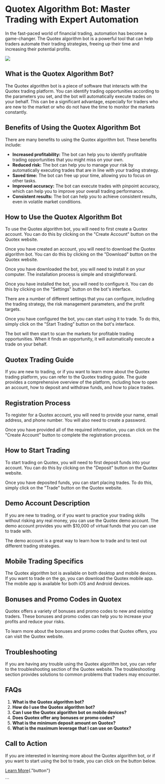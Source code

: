 # Quotex Algorithm Bot: Master Trading with Expert Automation

In the fast-paced world of financial trading, automation has become a
game-changer. The Quotex algorithm bot is a powerful tool that can help
traders automate their trading strategies, freeing up their time and
increasing their potential profits.

[![](https://static.quotex.io/files/4_en/300_250.jpg)](https://traff.sbs/brokerqxlid)

## What is the Quotex Algorithm Bot?

The Quotex algorithm bot is a piece of software that interacts with the
Quotex trading platform. You can identify trading opportunities
according to the parameters you set, and the bot will automatically
execute trades on your behalf. This can be a significant advantage,
especially for traders who are new to the market or who do not have the
time to monitor the markets constantly.

## Benefits of Using the Quotex Algorithm Bot

There are many benefits to using the Quotex algorithm bot. These
benefits include:

-   **Increased profitability:** The bot can help you to identify
    profitable trading opportunities that you might miss on your own.
-   **Reduced risk:** The bot can help you to manage your risk by
    automatically executing trades that are in line with your trading
    strategy.
-   **Saved time:** The bot can free up your time, allowing you to focus
    on other tasks.
-   **Improved accuracy:** The bot can execute trades with pinpoint
    accuracy, which can help you to improve your overall trading
    performance.
-   **Consistent results:** The bot can help you to achieve consistent
    results, even in volatile market conditions.

## How to Use the Quotex Algorithm Bot

To use the Quotex algorithm bot, you will need to first create a Quotex
account. You can do this by clicking on the "Create Account"
button on the Quotex website.

Once you have created an account, you will need to download the Quotex
algorithm bot. You can do this by clicking on the "Download"
button on the Quotex website.

Once you have downloaded the bot, you will need to install it on your
computer. The installation process is simple and straightforward.

Once you have installed the bot, you will need to configure it. You can
do this by clicking on the "Settings" button on the bot\'s
interface.

There are a number of different settings that you can configure,
including the trading strategy, the risk management parameters, and the
profit targets.

Once you have configured the bot, you can start using it to trade. To do
this, simply click on the "Start Trading" button on the bot\'s
interface.

The bot will then start to scan the markets for profitable trading
opportunities. When it finds an opportunity, it will automatically
execute a trade on your behalf.

## Quotex Trading Guide

If you are new to trading, or if you want to learn more about the Quotex
trading platform, you can refer to the Quotex trading guide. The guide
provides a comprehensive overview of the platform, including how to open
an account, how to deposit and withdraw funds, and how to place trades.

## Registration Process

To register for a Quotex account, you will need to provide your name,
email address, and phone number. You will also need to create a
password.

Once you have provided all of the required information, you can click on
the "Create Account" button to complete the registration process.

## How to Start Trading

To start trading on Quotex, you will need to first deposit funds into
your account. You can do this by clicking on the "Deposit" button
on the Quotex website.

Once you have deposited funds, you can start placing trades. To do this,
simply click on the "Trade" button on the Quotex website.

## Demo Account Description

If you are new to trading, or if you want to practice your trading
skills without risking any real money, you can use the Quotex demo
account. The demo account provides you with \$10,000 of virtual funds
that you can use to trade with.

The demo account is a great way to learn how to trade and to test out
different trading strategies.

## Mobile Trading Specifics

The Quotex algorithm bot is available on both desktop and mobile
devices. If you want to trade on the go, you can download the Quotex
mobile app. The mobile app is available for both iOS and Android
devices.

## Bonuses and Promo Codes in Quotex

Quotex offers a variety of bonuses and promo codes to new and existing
traders. These bonuses and promo codes can help you to increase your
profits and reduce your risks.

To learn more about the bonuses and promo codes that Quotex offers, you
can visit the Quotex website.

## Troubleshooting

If you are having any trouble using the Quotex algorithm bot, you can
refer to the troubleshooting section of the Quotex website. The
troubleshooting section provides solutions to common problems that
traders may encounter.

## FAQs

1.  **What is the Quotex algorithm bot?**
2.  **How do I use the Quotex algorithm bot?**
3.  **Can I use the Quotex algorithm bot on mobile devices?**
4.  **Does Quotex offer any bonuses or promo codes?**
5.  **What is the minimum deposit amount on Quotex?**
6.  **What is the maximum leverage that I can use on Quotex?**

## Call to Action

If you are interested in learning more about the Quotex algorithm bot,
or if you want to start using the bot to trade, you can click on the
button below.

[Learn More](\%22https://traff.sbs/brokerqxlid\%22){."button"}

\`\`\`

